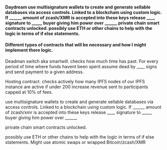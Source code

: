 #### Daydream use multisignature wallets to create and generate sellable databases via access controls. Linked to a blockchain using custom logic. If ______ amount of zcash/XMR is accepted into these keys release ____ signature to _____ buyer giving him power over ______ private chain smart contracts unlocked. possibly use ETH or other chains to help with the logic in terms of if else statements.

#### Different types of contracts that will be necessary and how I might implement there logic.

Deadman switch aka smartwill.
checks how much time has past.
For every period of time where funds havent been spent assume dead by ____ signs and send payment to a given address.

Hosting contract. checks actively how many IPFS nodes of our IPFS instance are active if under 200 increase revenue sent to participants capped at 10% of fees.

use multisignature wallets to create and generate sellable databases via access controls. Linked to a blockchain using custom logic. If ______ amount of zcash/xmr is accepted into these keys release ____ signature to _____ buyer giving him power over ______

private chain smart contracts unlocked.

possibly use ETH or other chains to help with the logic in terms of if else statements.
Might use atomic swaps or wrapped Bitcoin/zcash/XMR